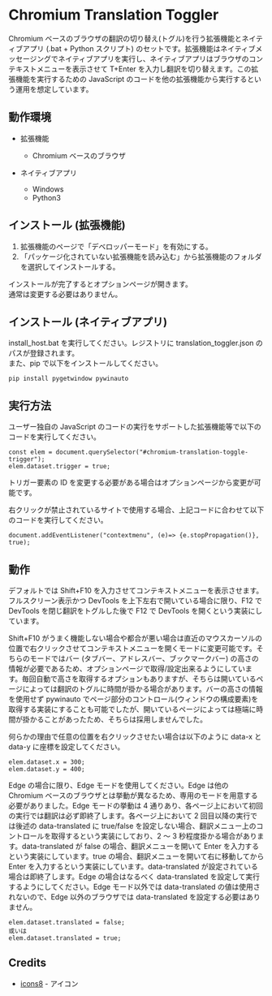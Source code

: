 # Chromium Translation Toggler

Chromium ベースのブラウザの翻訳の切り替え(トグル)を行う拡張機能とネイティブアプリ (.bat + Python スクリプト) のセットです。拡張機能はネイティブメッセージングでネイティブアプリを実行し、ネイティブアプリはブラウザのコンテキストメニューを表示させて T+Enter を入力し翻訳を切り替えます。この拡張機能を実行するための JavaScript のコードを他の拡張機能から実行するという運用を想定しています。

## 動作環境

-   拡張機能

    -   Chromium ベースのブラウザ

-   ネイティブアプリ
    -   Windows
    -   Python3

## インストール (拡張機能)

1. 拡張機能のページで「デベロッパーモード」を有効にする。
1. 「パッケージ化されていない拡張機能を読み込む」から拡張機能のフォルダを選択してインストールする。

インストールが完了するとオプションページが開きます。  
通常は変更する必要はありません。

## インストール (ネイティブアプリ)

install_host.bat を実行してください。レジストリに translation_toggler.json のパスが登録されます。  
また、pip で以下をインストールしてください。

```
pip install pygetwindow pywinauto
```

## 実行方法

ユーザー独自の JavaScript のコードの実行をサポートした拡張機能等で以下のコードを実行してください。

```
const elem = document.querySelector("#chromium-translation-toggle-trigger");
elem.dataset.trigger = true;
```

トリガー要素の ID を変更する必要がある場合はオプションページから変更が可能です。

右クリックが禁止されているサイトで使用する場合、上記コードに合わせて以下のコードを実行してください。

```
document.addEventListener("contextmenu", (e)=> {e.stopPropagation()}, true);
```

## 動作

デフォルトでは Shift+F10 を入力させてコンテキストメニューを表示させます。フルスクリーン表示かつ DevTools を上下左右で開いている場合に限り、F12 で DevTools を閉じ翻訳をトグルした後で F12 で DevTools を開くという実装にしています。

Shift+F10 がうまく機能しない場合や都合が悪い場合は直近のマウスカーソルの位置で右クリックさせてコンテキストメニューを開くモードに変更可能です。そちらのモードではバー (タブバー、アドレスバー、ブックマークバー) の高さの情報が必要であるため、オプションページで取得/設定出来るようにしています。毎回自動で高さを取得するオプションもありますが、そちらは開いているページによっては翻訳のトグルに時間が掛かる場合があります。バーの高さの情報を使用せず pywinauto でページ部分のコントロール(ウィンドウの構成要素)を取得する実装にすることも可能でしたが、開いているページによっては極端に時間が掛かることがあったため、そちらは採用しませんでした。

何らかの理由で任意の位置を右クリックさせたい場合は以下のように data-x と data-y に座標を設定してください。

```
elem.dataset.x = 300;
elem.dataset.y = 400;
```

Edge の場合に限り、Edge モードを使用してください。Edge は他の Chromium ベースのブラウザとは挙動が異なるため、専用のモードを用意する必要がありました。Edge モードの挙動は 4 通りあり、各ページ上において初回の実行では翻訳は必ず即終了します。各ページ上において 2 回目以降の実行では後述の data-translated に true/false を設定しない場合、翻訳メニュー上のコントロールを取得するという実装にしており、2 ～ 3 秒程度掛かる場合があります。data-translated が false の場合、翻訳メニューを開いて Enter を入力するという実装にしています。true の場合、翻訳メニューを開いて右に移動してから Enter を入力するという実装にしています。data-translated が設定されている場合は即終了します。Edge の場合はなるべく data-translated を設定して実行するようにしてください。Edge モード以外では data-translated の値は使用されないので、Edge 以外のブラウザでは data-translated を設定する必要はありません。

```
elem.dataset.translated = false;
或いは
elem.dataset.translated = true;
```

## Credits

-   [icons8](https://icons8.jp/icon/zVj3Xneh9DvR/%E3%82%B0%E3%83%BC%E3%82%B0%E3%83%AB%E7%BF%BB%E8%A8%B3) - アイコン
